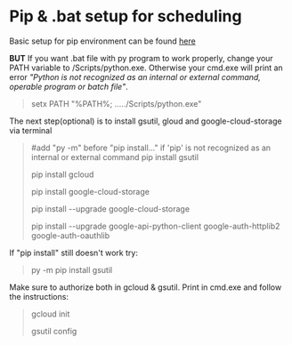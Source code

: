 # Pip & .bat setup for scheduling
Basic setup for pip environment can be found [here](https://www.jetbrains.com/help/pycharm/pipenv.html)

**BUT**
If you want .bat file with py program to work properly, change your PATH variable to /Scripts/python.exe. Otherwise your cmd.exe will print an error
*"Python is not recognized as an internal or external command, operable program or batch file"*.
> setx PATH "%PATH%; ...../Scripts/python.exe"

The next step(optional) is to install gsutil, gloud and google-cloud-storage via terminal
>#add "py -m" before "pip install..." if 'pip' is not recognized as an internal or external command
> pip install gsutil
> 
> pip install gcloud
> 
> pip install google-cloud-storage
> 
> pip install --upgrade google-cloud-storage
> 
> pip install --upgrade google-api-python-client google-auth-httplib2 google-auth-oauthlib

If "pip install" still doesn't work try: 
> py -m pip install gsutil
> 
Make sure to authorize both in gcloud & gsutil. Print in cmd.exe and follow the instructions:

>gcloud init
>
>gsutil config
>



